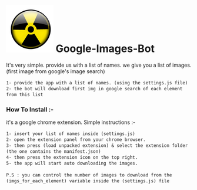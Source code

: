 # ![Project-icon](extension/icon.png) Google-Images-Bot
It's very simple. provide us with a list of names. we give you a list of images. (first image from google's image search) <br>
```
1- provide the app with a list of names. (using the settings.js file) 
2- the bot will download first img in google search of each element from this list
```
### How To Install :-
it's a google chrome extension. Simple instructions :- <br>
```
1- insert your list of names inside (settings.js) 
2- open the extension panel from your chrome browser. 
3- then press (load unpacked extension) & select the extension folder (the one contains the manifest.json) 
4- then press the extension icon on the top right. 
5- the app will start auto downloading the images. 

P.S : you can control the number of images to download from the (imgs_for_each_element) variable inside the (settings.js) file

```
